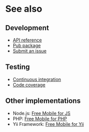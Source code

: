 # See also

## Development
- [API reference](https://dev.belin.io/free-mobile.dart/api)
- [Pub package](https://pub.dartlang.org/packages/free_mobile)
- [Submit an issue](https://github.com/cedx/free-mobile.dart/issues)

## Testing
- [Continuous integration](https://travis-ci.com/cedx/free-mobile.dart)
- [Code coverage](https://coveralls.io/github/cedx/free-mobile.dart)

## Other implementations
- Node.js: [Free Mobile for JS](https://dev.belin.io/free-mobile.js)
- PHP: [Free Mobile for PHP](https://dev.belin.io/free-mobile.php)
- Yii Framework: [Free Mobile for Yii](https://dev.belin.io/yii2-free-mobile)

